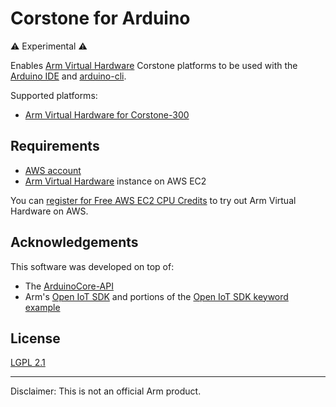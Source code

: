 # Corstone for Arduino

⚠️ Experimental ⚠️

Enables [Arm Virtual Hardware](https://www.arm.com/products/development-tools/simulation/virtual-hardware) Corstone platforms to be used with the [Arduino IDE](https://www.arduino.cc/en/software) and [arduino-cli](https://github.com/arduino/arduino-cli).

Supported platforms:

 * [Arm Virtual Hardware for Corstone-300](https://developer.arm.com/tools-and-software/open-source-software/arm-platforms-software/arm-ecosystem-fvps)

## Requirements

 * [AWS account](https://aws.amazon.com/)
 * [Arm Virtual Hardware](https://www.arm.com/company/contact-us/virtual-hardware) instance on AWS EC2

You can [register for Free AWS EC2 CPU Credits](https://www.arm.com/company/contact-us/virtual-hardware) to try out Arm Virtual Hardware on AWS.

## Acknowledgements

This software was developed on top of:

 * The [ArduinoCore-API](https://github.com/arduino/ArduinoCore-API)
 * Arm's [Open IoT SDK](https://gitlab.arm.com/iot/open-iot-sdk/sdk) and portions of the [Open IoT SDK keyword example](https://gitlab.arm.com/iot/open-iot-sdk/examples/keyword)

## License

[LGPL 2.1](LICENSE)

---

Disclaimer: This is not an official Arm product.

